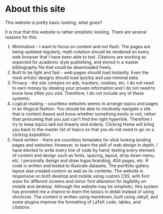 # About this site

This website is pretty basic looking; what gives?

It is true that this website is rather simplistic looking.
There are several reasons for this.

1. Minimalism - I want to focus on content and not flash. The pages are being updated regularly, math notation should be rendered on every web browser that I have been able to test. Citations are working as expected for academic style publishing, and stored in a master bibliography file that could be downloaded freely. 
2. Built to be light and fast - web pages should load instantly. Even the most artistic designs should load quickly and use minimal data. 
3. Privacy - the site contains no ads, trackers, cookies, etc. I do not need to earn money by stealing your private information and I do not need to know how often you visit. Therefore, I do not include any of these systems. 
4. Logical reading - countless websites seems to arrange topics and pages in an illogical fashion. You should be able to intuitively navigate a site that is content-based and know whether something exists or not, rather than presuming that you just can't find the right hyperlink. Therefore I try to keep topics laid out linearly and orderly. Clicking Home will bring you back to the master list of topics so that you do not need to go on a clicking expedition.
5. Hand written - there are countless templates for slick looking landing pages and websites. However, to learn the skill of web design in depth, I have elected to write every line of code by hand; testing every element of content and design such as fonts, spacing, layout, drop down menu, etc. I personally design and draw logos branding, 404 pages, etc. R code is written and tested to illustrate datasets. The portfolio gallery layout was created custom as well as its contents. The website is responsive on both desktop and mobile using custom CSS, with font sizes for different screens and minor font alteration for legibility on mobile and desktop. Although the website may be simplistic, this system has provided me a chance to learn the basics in detail instead of using shortcuts. The content is written using markdown, built using Jekyll, and some plugins improve the formatting of LaTeX code, tables, and citations. 


